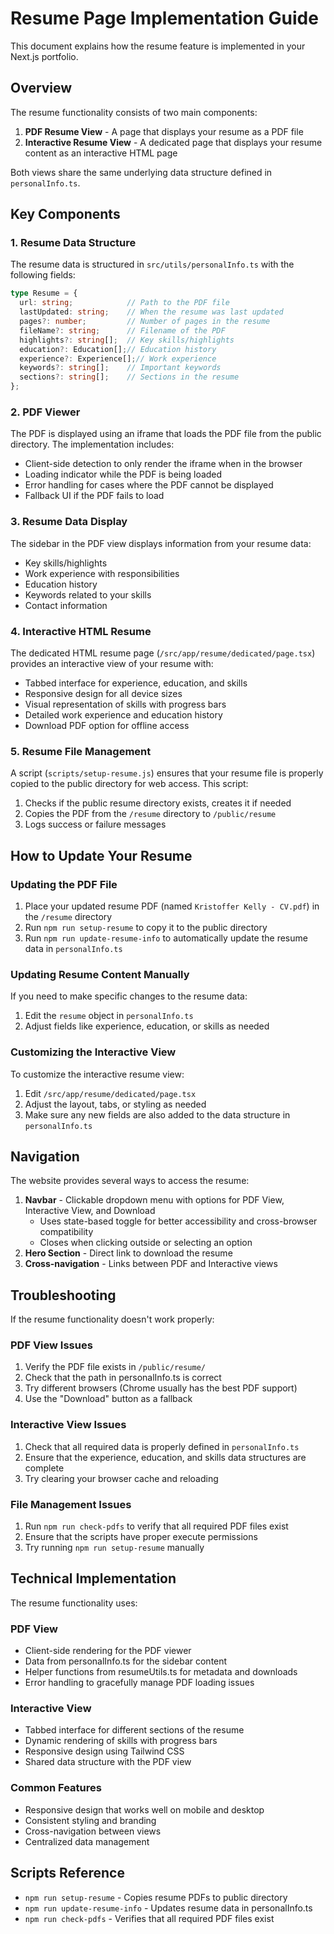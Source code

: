 # Resume Page Implementation Guide

This document explains how the resume feature is implemented in your Next.js portfolio.

## Overview

The resume functionality consists of two main components:

1. **PDF Resume View** - A page that displays your resume as a PDF file
2. **Interactive Resume View** - A dedicated page that displays your resume content as an interactive HTML page

Both views share the same underlying data structure defined in `personalInfo.ts`.

## Key Components

### 1. Resume Data Structure

The resume data is structured in `src/utils/personalInfo.ts` with the following fields:

```typescript
type Resume = {
  url: string;            // Path to the PDF file
  lastUpdated: string;    // When the resume was last updated
  pages?: number;         // Number of pages in the resume
  fileName?: string;      // Filename of the PDF
  highlights?: string[];  // Key skills/highlights
  education?: Education[];// Education history
  experience?: Experience[];// Work experience
  keywords?: string[];    // Important keywords
  sections?: string[];    // Sections in the resume
};
```

### 2. PDF Viewer

The PDF is displayed using an iframe that loads the PDF file from the public directory. The implementation includes:

- Client-side detection to only render the iframe when in the browser
- Loading indicator while the PDF is being loaded
- Error handling for cases where the PDF cannot be displayed
- Fallback UI if the PDF fails to load

### 3. Resume Data Display

The sidebar in the PDF view displays information from your resume data:
- Key skills/highlights
- Work experience with responsibilities
- Education history
- Keywords related to your skills
- Contact information

### 4. Interactive HTML Resume

The dedicated HTML resume page (`/src/app/resume/dedicated/page.tsx`) provides an interactive view of your resume with:

- Tabbed interface for experience, education, and skills
- Responsive design for all device sizes
- Visual representation of skills with progress bars
- Detailed work experience and education history
- Download PDF option for offline access

### 5. Resume File Management

A script (`scripts/setup-resume.js`) ensures that your resume file is properly copied to the public directory for web access. This script:

1. Checks if the public resume directory exists, creates it if needed
2. Copies the PDF from the `/resume` directory to `/public/resume`
3. Logs success or failure messages

## How to Update Your Resume

### Updating the PDF File

1. Place your updated resume PDF (named `Kristoffer Kelly - CV.pdf`) in the `/resume` directory
2. Run `npm run setup-resume` to copy it to the public directory
3. Run `npm run update-resume-info` to automatically update the resume data in `personalInfo.ts`

### Updating Resume Content Manually

If you need to make specific changes to the resume data:
1. Edit the `resume` object in `personalInfo.ts`
2. Adjust fields like experience, education, or skills as needed

### Customizing the Interactive View

To customize the interactive resume view:
1. Edit `/src/app/resume/dedicated/page.tsx`
2. Adjust the layout, tabs, or styling as needed
3. Make sure any new fields are also added to the data structure in `personalInfo.ts`

## Navigation

The website provides several ways to access the resume:

1. **Navbar** - Clickable dropdown menu with options for PDF View, Interactive View, and Download
   - Uses state-based toggle for better accessibility and cross-browser compatibility
   - Closes when clicking outside or selecting an option
2. **Hero Section** - Direct link to download the resume
3. **Cross-navigation** - Links between PDF and Interactive views

## Troubleshooting

If the resume functionality doesn't work properly:

### PDF View Issues
1. Verify the PDF file exists in `/public/resume/`
2. Check that the path in personalInfo.ts is correct
3. Try different browsers (Chrome usually has the best PDF support)
4. Use the "Download" button as a fallback

### Interactive View Issues
1. Check that all required data is properly defined in `personalInfo.ts`
2. Ensure that the experience, education, and skills data structures are complete
3. Try clearing your browser cache and reloading

### File Management Issues
1. Run `npm run check-pdfs` to verify that all required PDF files exist
2. Ensure that the scripts have proper execute permissions
3. Try running `npm run setup-resume` manually

## Technical Implementation

The resume functionality uses:

### PDF View
- Client-side rendering for the PDF viewer
- Data from personalInfo.ts for the sidebar content
- Helper functions from resumeUtils.ts for metadata and downloads
- Error handling to gracefully manage PDF loading issues

### Interactive View
- Tabbed interface for different sections of the resume
- Dynamic rendering of skills with progress bars
- Responsive design using Tailwind CSS
- Shared data structure with the PDF view

### Common Features
- Responsive design that works well on mobile and desktop
- Consistent styling and branding
- Cross-navigation between views
- Centralized data management

## Scripts Reference

- `npm run setup-resume` - Copies resume PDFs to public directory
- `npm run update-resume-info` - Updates resume data in personalInfo.ts
- `npm run check-pdfs` - Verifies that all required PDF files exist
